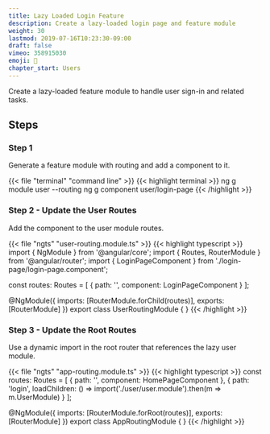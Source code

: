 ```yaml
---
title: Lazy Loaded Login Feature
description: Create a lazy-loaded login page and feature module
weight: 30
lastmod: 2019-07-16T10:23:30-09:00
draft: false
vimeo: 358915030
emoji: 🤸
chapter_start: Users
---
```


Create a lazy-loaded feature module to handle user sign-in and related tasks. 

## Steps

### Step 1

Generate a feature module with routing and add a component to it. 

{{< file "terminal" "command line" >}}
{{< highlight terminal >}}
ng g module user --routing
ng g component user/login-page
{{< /highlight >}}


### Step 2 - Update the User Routes

Add the component to the user module routes. 

{{< file "ngts" "user-routing.module.ts" >}}
{{< highlight typescript >}}
import { NgModule } from '@angular/core';
import { Routes, RouterModule } from '@angular/router';
import { LoginPageComponent } from './login-page/login-page.component';


const routes: Routes = [
  { path: '', component: LoginPageComponent }
];

@NgModule({
  imports: [RouterModule.forChild(routes)],
  exports: [RouterModule]
})
export class UserRoutingModule { }
{{< /highlight >}}

### Step 3 - Update the Root Routes

Use a dynamic import in the root router that references the lazy user module. 

{{< file "ngts" "app-routing.module.ts" >}}
{{< highlight typescript >}}
const routes: Routes = [
  { path: '', component: HomePageComponent },
  {
    path: 'login', loadChildren: () => import('./user/user.module').then(m => m.UserModule)
  }
];

@NgModule({
  imports: [RouterModule.forRoot(routes)],
  exports: [RouterModule]
})
export class AppRoutingModule { }
{{< /highlight >}}